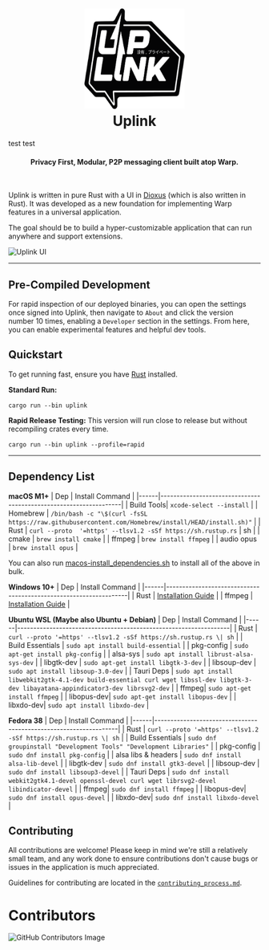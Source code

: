<h1 align="center">
  <img src="ui/extra/images/logo.png" width=200 height=200/><br>
  Uplink
</h1>

test
test
<h4 align="center">Privacy First, Modular, P2P messaging client built atop Warp.</h4>

<br/>

Uplink is written in pure Rust with a UI in [Dioxus](https://github.com/DioxusLabs) (which is also written in Rust). It was developed as a new foundation for implementing Warp features in a universal application.

The goal should be to build a hyper-customizable application that can run anywhere and support extensions.

![Uplink UI](https://i.imgur.com/X4AGeLz.png)

---
## Pre-Compiled Development

For rapid inspection of our deployed binaries, you can open the settings once signed into Uplink, then navigate to `About` and click the version number 10 times, enabling a `Developer` section in the settings. From here, you can enable experimental features and helpful dev tools.


## Quickstart

To get running fast, ensure you have [Rust](https://www.rust-lang.org/tools/install) installed.

**Standard Run:**
```
cargo run --bin uplink
```

**Rapid Release Testing:**
This version will run close to release but without recompiling crates every time.
```
cargo run --bin uplink --profile=rapid
```

---


## Dependency List

**macOS M1+**
| Dep  | Install Command                                                  |
|------|------------------------------------------------------------------|
| Build Tools| `xcode-select --install` |
| Homebrew | `/bin/bash -c "\$(curl -fsSL https://raw.githubusercontent.com/Homebrew/install/HEAD/install.sh)"` |
| Rust | `curl --proto  '=https' --tlsv1.2 -sSf https://sh.rustup.rs` | sh |
| cmake | `brew install cmake` |
| ffmpeg | `brew install ffmpeg` |
| audio opus | `brew install opus` |

You can also run [macos-install_dependencies.sh](https://github.com/Satellite-im/Uplink/blob/sara/add-macos-script/macos-install_dependencies.sh) to install all of the above in bulk.

**Windows 10+**
| Dep  | Install Command                                                  |
|------|------------------------------------------------------------------|
| Rust | [Installation Guide](https://www.rust-lang.org/tools/install) |
| ffmpeg | [Installation Guide](https://www.geeksforgeeks.org/how-to-install-ffmpeg-on-windows/) |


**Ubuntu WSL (Maybe also Ubuntu + Debian)**
| Dep  | Install Command                                                  |
|------|------------------------------------------------------------------|
| Rust | `curl --proto '=https' --tlsv1.2 -sSf https://sh.rustup.rs \| sh` |
| Build Essentials | `sudo apt install build-essential` |
| pkg-config | `sudo apt-get install pkg-config` |
| alsa-sys | `sudo apt install librust-alsa-sys-dev` |
| libgtk-dev | `sudo apt-get install libgtk-3-dev` |
| libsoup-dev | `sudo apt install libsoup-3.0-dev` |
| Tauri Deps | `sudo apt install libwebkit2gtk-4.1-dev build-essential curl wget libssl-dev libgtk-3-dev libayatana-appindicator3-dev librsvg2-dev` |
| ffmpeg| `sudo apt-get install ffmpeg` |
| libopus-dev| `sudo apt-get install libopus-dev` |
| libxdo-dev| `sudo apt install libxdo-dev` |

**Fedora 38**
| Dep  | Install Command                                                  |
|------|------------------------------------------------------------------|
| Rust | `curl --proto '=https' --tlsv1.2 -sSf https://sh.rustup.rs \| sh` |
| Build Essentials | `sudo dnf groupinstall "Development Tools" "Development Libraries"` |
| pkg-config | `sudo dnf install pkg-config` |
| alsa libs & headers | `sudo dnf install alsa-lib-devel` |
| libgtk-dev | `sudo dnf install gtk3-devel` |
| libsoup-dev | `sudo dnf install libsoup3-devel` |
| Tauri Deps | `sudo dnf install webkit2gtk4.1-devel openssl-devel curl wget librsvg2-devel libindicator-devel` |
| ffmpeg| `sudo dnf install ffmpeg` |
| libopus-dev| `sudo dnf install opus-devel` |
| libxdo-dev| `sudo dnf install libxdo-devel` |


## Contributing

All contributions are welcome! Please keep in mind we're still a relatively small team, and any work done to ensure contributions don't cause bugs or issues in the application is much appreciated.

Guidelines for contributing are located in the [`contributing_process.md`](docs/contributing_process.md).

# Contributors

![GitHub Contributors Image](https://contrib.rocks/image?repo=Satellite-im/Uplink)
